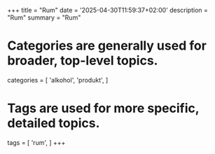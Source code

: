 +++
title = "Rum"
date = '2025-04-30T11:59:37+02:00'
description = "Rum"
summary = "Rum"
# Categories are generally used for broader, top-level topics.
categories = [
 'alkohol',
 'produkt',
]
# Tags are used for more specific, detailed topics.
tags = [
 'rum',
]
+++
